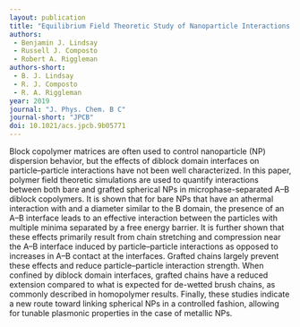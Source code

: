 ```yaml
---
layout: publication
title: "Equilibrium Field Theoretic Study of Nanoparticle Interactions in Diblock Copolymer Melts"
authors:
 - Benjamin J. Lindsay
 - Russell J. Composto
 - Robert A. Riggleman
authors-short:
 - B. J. Lindsay
 - R. J. Composto
 - R. A. Riggleman
year: 2019
journal: "J. Phys. Chem. B C"
journal-short: "JPCB"
doi: 10.1021/acs.jpcb.9b05771
---
```


Block copolymer matrices are often used to control nanoparticle (NP) dispersion
behavior, but the effects of diblock domain interfaces on particle–particle
interactions have not been well characterized. In this paper, polymer field
theoretic simulations are used to quantify interactions between both bare and
grafted spherical NPs in microphase-separated A–B diblock copolymers. It is
shown that for bare NPs that have an athermal interaction with and a diameter
similar to the B domain, the presence of an A–B interface leads to an effective
interaction between the particles with multiple minima separated by a free
energy barrier. It is further shown that these effects primarily result from
chain stretching and compression near the A–B interface induced by
particle–particle interactions as opposed to increases in A–B contact at the
interfaces. Grafted chains largely prevent these effects and reduce
particle–particle interaction strength. When confined by diblock domain
interfaces, grafted chains have a reduced extension compared to what is expected
for de-wetted brush chains, as commonly described in homopolymer results.
Finally, these studies indicate a new route toward linking spherical NPs in a
controlled fashion, allowing for tunable plasmonic properties in the case of
metallic NPs.